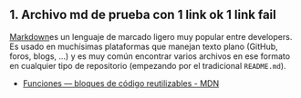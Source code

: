 ## 1. Archivo md de prueba con 1 link ok 1 link fail

[Markdown](https://es.wikipedia.org/wiki/Markdown)es un lenguaje de marcado
ligero muy popular entre developers. Es usado en muchísimas plataformas que
manejan texto plano (GitHub, foros, blogs, ...) y es muy común
encontrar varios archivos en ese formato en cualquier tipo de repositorio
(empezando por el tradicional `README.md`).

  * [Funciones — bloques de código reutilizables - MDN](https://developer.mozilla.org/es/docs/Learn/JavaScript/Building_blocks/Functions)